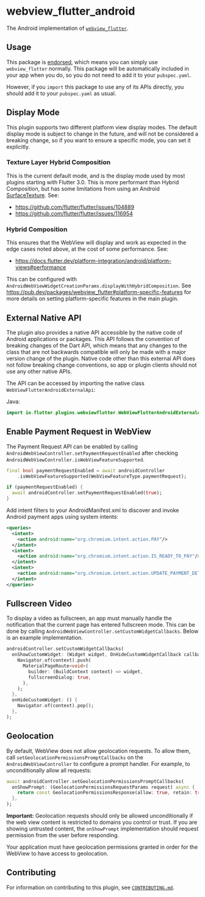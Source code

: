 # webview\_flutter\_android

The Android implementation of [`webview_flutter`][1].

## Usage

This package is [endorsed][2], which means you can simply use `webview_flutter`
normally. This package will be automatically included in your app when you do,
so you do not need to add it to your `pubspec.yaml`.

However, if you `import` this package to use any of its APIs directly, you
should add it to your `pubspec.yaml` as usual.

## Display Mode

This plugin supports two different platform view display modes. The default display mode is subject
to change in the future, and will not be considered a breaking change, so if you want to ensure a
specific mode, you can set it explicitly.

### Texture Layer Hybrid Composition

This is the current default mode, and is the display mode used by most
plugins starting with Flutter 3.0. This is more performant than Hybrid Composition, but has some
limitations from using an Android [SurfaceTexture](https://developer.android.com/reference/android/graphics/SurfaceTexture).
See:
* https://github.com/flutter/flutter/issues/104889
* https://github.com/flutter/flutter/issues/116954

### Hybrid Composition

This ensures that the WebView will display and work as expected in the edge cases noted above, at
the cost of some performance. See:
* https://docs.flutter.dev/platform-integration/android/platform-views#performance

This can be configured with
`AndroidWebViewWidgetCreationParams.displayWithHybridComposition`. See https://pub.dev/packages/webview_flutter#platform-specific-features
for more details on setting platform-specific features in the main plugin.

## External Native API

The plugin also provides a native API accessible by the native code of Android applications or
packages. This API follows the convention of breaking changes of the Dart API, which means that any
changes to the class that are not backwards compatible will only be made with a major version change
of the plugin. Native code other than this external API does not follow breaking change conventions,
so app or plugin clients should not use any other native APIs.

The API can be accessed by importing the native class `WebViewFlutterAndroidExternalApi`:

Java:

```java
import io.flutter.plugins.webviewflutter.WebViewFlutterAndroidExternalApi;
```

## Enable Payment Request in WebView

The Payment Request API can be enabled by calling `AndroidWebViewController.setPaymentRequestEnabled` after
checking `AndroidWebViewController.isWebViewFeatureSupported`.

<?code-excerpt "example/lib/readme_excerpts.dart (payment_request_example)"?>
```dart
final bool paymentRequestEnabled = await androidController
    .isWebViewFeatureSupported(WebViewFeatureType.paymentRequest);

if (paymentRequestEnabled) {
  await androidController.setPaymentRequestEnabled(true);
}
```

Add intent filters to your AndroidManifest.xml to discover and invoke Android payment apps using system intents:

```xml
<queries>
  <intent>
    <action android:name="org.chromium.intent.action.PAY"/>
  </intent>
  <intent>
    <action android:name="org.chromium.intent.action.IS_READY_TO_PAY"/>
  </intent>
  <intent>
    <action android:name="org.chromium.intent.action.UPDATE_PAYMENT_DETAILS"/>
  </intent>
</queries>
```

## Fullscreen Video

To display a video as fullscreen, an app must manually handle the notification that the current page
has entered fullscreen mode. This can be done by calling
`AndroidWebViewController.setCustomWidgetCallbacks`. Below is an example implementation.

<?code-excerpt "example/lib/main.dart (fullscreen_example)"?>
```dart
androidController.setCustomWidgetCallbacks(
  onShowCustomWidget: (Widget widget, OnHideCustomWidgetCallback callback) {
    Navigator.of(context).push(
      MaterialPageRoute<void>(
        builder: (BuildContext context) => widget,
        fullscreenDialog: true,
      ),
    );
  },
  onHideCustomWidget: () {
    Navigator.of(context).pop();
  },
);
```

## Geolocation

By default, WebView does not allow geolocation requests. To allow them, call
`setGeolocationPermissionsPromptCallbacks` on the `AndroidWebViewController` to
configure a prompt handler. For example, to unconditionally allow all requests:

<?code-excerpt "example/lib/readme_excerpts.dart (geolocation_example)"?>
```dart
await androidController.setGeolocationPermissionsPromptCallbacks(
  onShowPrompt: (GeolocationPermissionsRequestParams request) async {
    return const GeolocationPermissionsResponse(allow: true, retain: true);
  },
);
```

**Important:** Geolocation requests should only be allowed unconditionally if
the web view content is restricted to domains you control or trust. If you are
showing untrusted content, the `onShowPrompt` implementation should request
permission from the user before responding.

Your application must have geolocation permissions granted in order for the
WebView to have access to geolocation.

## Contributing

For information on contributing to this plugin, see [`CONTRIBUTING.md`](CONTRIBUTING.md).

[1]: https://pub.dev/packages/webview_flutter
[2]: https://flutter.dev/to/endorsed-federated-plugin
